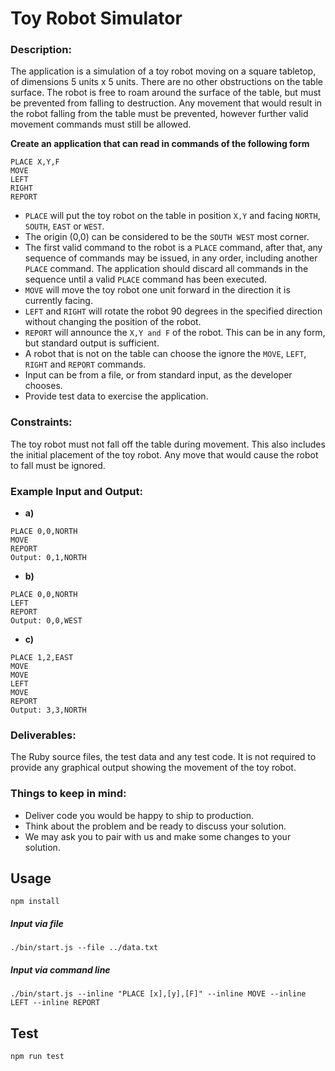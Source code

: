 # Toy Robot Simulator

### Description:
The application is a simulation of a toy robot moving on a square tabletop, of dimensions 5
units x 5 units. There are no other obstructions on the table surface. The robot is free to roam around the surface of the table, but must be prevented from falling to destruction. Any movement that would result in the robot falling from the table must be prevented, however further valid movement commands must still be allowed.

**Create an application that can read in commands of the following form**

```
PLACE X,Y,F
MOVE
LEFT
RIGHT
REPORT
```

- `PLACE` will put the toy robot on the table in position `X,Y` and facing `NORTH`, `SOUTH`, `EAST` or
`WEST`.
- The origin (0,0) can be considered to be the `SOUTH WEST` most corner.
- The first valid command to the robot is a `PLACE` command, after that, any sequence of
commands may be issued, in any order, including another `PLACE` command. The application
should discard all commands in the sequence until a valid `PLACE` command has been
executed.
- `MOVE` will move the toy robot one unit forward in the direction it is currently facing.
- `LEFT` and `RIGHT` will rotate the robot 90 degrees in the specified direction without changing
the position of the robot.
- `REPORT` will announce the `X,Y and F` of the robot. This can be in any form, but standard
output is sufficient.
- A robot that is not on the table can choose the ignore the `MOVE`, `LEFT`, `RIGHT` and `REPORT`
commands.
- Input can be from a file, or from standard input, as the developer chooses.
- Provide test data to exercise the application.

### Constraints:
The toy robot must not fall off the table during movement. This also includes the initial
placement of the toy robot.
Any move that would cause the robot to fall must be ignored.

### Example Input and Output:
- **a)**

```
PLACE 0,0,NORTH
MOVE
REPORT
Output: 0,1,NORTH
```

- **b)**

```
PLACE 0,0,NORTH
LEFT
REPORT
Output: 0,0,WEST
```

- **c)**

```
PLACE 1,2,EAST
MOVE
MOVE
LEFT
MOVE
REPORT
Output: 3,3,NORTH
```

### Deliverables:
The Ruby source files, the test data and any test code.
It is not required to provide any graphical output showing the movement of the toy robot.

### Things to keep in mind:
* Deliver code you would be happy to ship to production.
* Think about the problem and be ready to discuss your solution.
* We may ask you to pair with us and make some changes to your solution.

## Usage

```
npm install
```

##### Input via file
```
./bin/start.js --file ../data.txt
```

##### Input via command line
```
./bin/start.js --inline "PLACE [x],[y],[F]" --inline MOVE --inline LEFT --inline REPORT
```

## Test
```
npm run test
```
